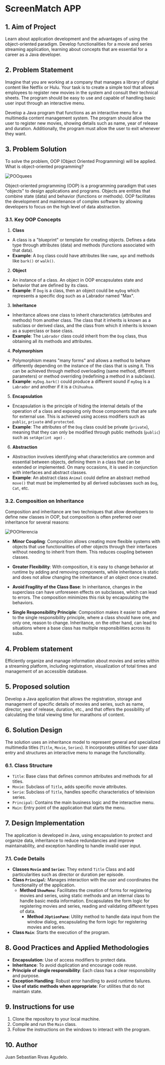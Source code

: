 # ScreenMatch APP

## 1. Aim of Project
Learn about application development and the advantages of using the object-oriented paradigm. Develop functionalities for a movie and series streaming application, learning about concepts that are essential for a career as a Java developer.

## 2. Problem Statement
Imagine that you are working at a company that manages a library of digital content like Netflix or Hulu.
Your task is to create a simple tool that allows employees to register new movies in the system and consult their technical sheets. The program should be easy to use and capable of handling basic user input through an interactive menu.

Develop a Java program that functions as an interactive menu for a multimedia content management system. The program should allow the user to register new movies, showing details such as name, year of release and duration.
Additionally, the program must allow the user to exit whenever they want.

## 3. Problem Solution
To solve the problem, OOP (Object Oriented Programming) will be applied. What is object-oriented programming?

![POOquees](https://github.com/s2023/ScreenMatchApp/assets/118579549/45dc4361-be9c-49e0-9a68-0cc0dfd4a917)


Object-oriented programming (OOP) is a programming paradigm that uses "objects" to design applications and programs.
Objects are entities that combine state (data) and behavior (functions or methods).
OOP facilitates the development and maintenance of complex software by allowing developers to focus on the high level of data abstraction.

### 3.1. Key OOP Concepts

1. **Class**
 - A class is a "blueprint" or template for creating objects. Defines a data type through attributes (data) and methods (functions associated with that data).
 - **Example**: A `Dog` class could have attributes like `name`, `age` and methods like `bark()` or `walk()`.

2. **Object**
 - An instance of a class. An object in OOP encapsulates state and behavior that are defined by its class.
 - **Example**: If `Dog` is a class, then an object could be `myDog` which represents a specific dog such as a Labrador named "Max".

3. **Inheritance**
 - Inheritance allows one class to inherit characteristics (attributes and methods) from another class. The class that it inherits is known as a subclass or derived class, and the class from which it inherits is known as a superclass or base class.
 - **Example**: The `Labrador` class could inherit from the `Dog` class, thus obtaining all its methods and attributes.

4. **Polymorphism**
 - Polymorphism means "many forms" and allows a method to behave differently depending on the instance of the class that is using it. This can be achieved through method overloading (same method, different parameters) or method overriding (redefining a method in a subclass).
 - **Example**: `myDog.bark()` could produce a different sound if `myDog` is a `Labrador` and another if it is a `Chihuahua`.

5. **Encapsulation**
 - Encapsulation is the principle of hiding the internal details of the operation of a class and exposing only those components that are safe for external use. This is achieved using access modifiers such as `public`, `private` and `protected`.
 - **Example**: The attributes of the `Dog` class could be private (`private`), meaning that they can only be modified through public methods (`public`) such as `setAge(int age)` .

6. **Abstraction**
 - Abstraction involves identifying what characteristics are common and essential between objects, defining them in a class that can be extended or implemented. On many occasions, it is used in conjunction with interfaces and abstract classes.
 - **Example**: An abstract class `Animal` could define an abstract method `move()` that must be implemented by all derived subclasses such as `Dog`, `Cat`, etc.

### 3.2. Composition on Inheritance
Composition and inheritance are two techniques that allow developers to define new classes in OOP, but composition is often preferred over inheritance for several reasons:

![POOHerencia](https://github.com/s2023/ScreenMatchApp/assets/118579549/ff2afdc3-2082-4509-bfcb-ca0d4cc15ba5)

- **Minor Coupling**: Composition allows creating more flexible systems with objects that use functionalities of other objects through their interfaces without needing to inherit from them. This reduces coupling between classes.

- **Greater Flexibility**: With composition, it is easy to change behavior at runtime by adding and removing components, while inheritance is static and does not allow changing the inheritance of an object once created.

- **Avoid Fragility of the Class Base**: In inheritance, changes in the superclass can have unforeseen effects on subclasses, which can lead to errors. The composition minimizes this risk by encapsulating the behaviors.

- **Single Responsibility Principle**: Composition makes it easier to adhere to the single responsibility principle, where a class should have one, and only one, reason to change. Inheritance, on the other hand, can lead to situations where a base class has multiple responsibilities across its subs.

## 4. Problem statement
Efficiently organize and manage information about movies and series within a streaming platform, including registration, visualization of total times and management of an accessible database.

## 5. Proposed solution
Develop a Java application that allows the registration, storage and management of specific details of movies and series, such as name, director, year of release, duration, etc., and that offers the possibility of calculating the total viewing time for marathons of content.

## 6. Solution Design
The solution uses an inheritance model to represent general and specialized multimedia titles (`Title`, `Movie`, `Series`). It incorporates utilities for user data entry and structures an interactive menu to manage the functionality.

### 6.1.  Class Structure
- `Title`: Base class that defines common attributes and methods for all titles.
- `Movie`: Subclass of `Title`, adds specific movie attributes.
- `Serie`: Subclass of `Title`, handles specific characteristics of television series.
- `Principal`: Contains the main business logic and the interactive menu.
- `Main`: Entry point of the application that starts the menu.

## 7. Design Implementation
The application is developed in Java, using encapsulation to protect and organize data, inheritance to reduce redundancies and improve maintainability, and exception handling to handle invalid user input.

### 7.1. Code Details
- **Classes `Movie` and `Series`**: They extend `Title` Class and add particularities such as director or duration per episode.
- **Class `Principal`**: Manages interaction with the user and coordinates the functionality of the application.
    - **Method `ShowMenu`**: Facilitates the creation of forms for registering movies and series, using static methods and an internal class to handle basic media information. Encapsulates the form logic for registering movies and series, reading and validating different types of data.
        - **Method `JOptionPane`**: Utility method to handle data input from the window dialog, encapsulating the form logic for registering movies and series.
- **Class `Main`**: Starts the execution of the program.

## 8. Good Practices and Applied Methodologies
- **Encapsulation**: Use of access modifiers to protect data.
- **Inheritance**: To avoid duplication and encourage code reuse.
- **Principle of single responsibility**: Each class has a clear responsibility and purpose.
- **Exception Handling**: Robust error handling to avoid runtime failures.
- **Use of static methods when appropriate**: For utilities that do not maintain state.

## 9. Instructions for use
1. Clone the repository to your local machine.
2. Compile and run the `Main` class.
3. Follow the instructions on the windows to interact with the program.

## 10. Author
Juan Sebastian Rivas Agudelo.
